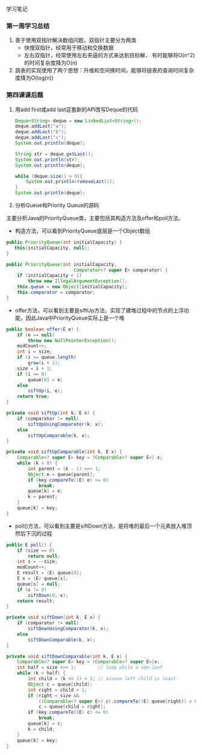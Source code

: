 学习笔记
### 第一周学习总结
1. 善于使用双指针解决数组问题，双指针主要分为两类
    * 快慢双指针，经常用于移动和交换数据
    * 左右双指针，经常使用左右夹逼的方式来达到目标解，
    有时能够将O(n^2)的时间复杂度降为O(n)
2. 跳表的实现使用了两个思想：升维和空间换时间，能够将链表的查询时间复杂度降为O(log(n))

### 第四课课后题
1. 用add first或add last这套新的API改写Deque的代码
    
    ```java
    Deque<String> deque = new LinkedList<String>();
    deque.addLast("a");
    deque.addLast("b");
    deque.addLast("c");
    System.out.println(deque);
    
    String str = deque.getLast();
    System.out.println(str);
    System.out.println(deque);
    
    while (deque.size() > 0){
        System.out.println(removeLast());
    }
    System.out.println(deque);
    ```

2. 分析Queue和Priority Queue的源码

主要分析Java的PriorityQueue类，主要包括其构造方法及offer和poll方法。
* 构造方法，可以看到PriorityQueue底层是一个Object数组
```java
public PriorityQueue(int initialCapacity) {
   this(initialCapacity, null);
}

public PriorityQueue(int initialCapacity,
                         Comparator<? super E> comparator) {
    if (initialCapacity < 1)
        throw new IllegalArgumentException();
    this.queue = new Object[initialCapacity];
    this.comparator = comparator;
}
```

* offer方法，可以看到主要是siftUp方法，实现了建堆过程中的节点的上浮功能，因此Java中PriorityQueue实际上是一个堆
```java
public boolean offer(E e) {
    if (e == null)
        throw new NullPointerException();
    modCount++;
    int i = size;
    if (i >= queue.length)
        grow(i + 1);
    size = i + 1;
    if (i == 0)
        queue[0] = e;
    else
        siftUp(i, e);
    return true;
}

private void siftUp(int k, E x) {
    if (comparator != null)
        siftUpUsingComparator(k, x);
    else
        siftUpComparable(k, x);
}

private void siftUpComparable(int k, E x) {
    Comparable<? super E> key = (Comparable<? super E>) x;
    while (k > 0) {
        int parent = (k - 1) >>> 1;
        Object e = queue[parent];
        if (key.compareTo((E) e) >= 0)
            break;
        queue[k] = e;
        k = parent;
    }
    queue[k] = key;
}
```

* poll()方法，可以看到主要是siftDown方法，是将堆的最后一个元素放入堆顶然后下沉的过程
```java
public E poll() {
    if (size == 0)
        return null;
    int s = --size;
    modCount++;
    E result = (E) queue[0];
    E x = (E) queue[s];
    queue[s] = null;
    if (s != 0)
        siftDown(0, x);
    return result;
}

private void siftDown(int k, E x) {
    if (comparator != null)
        siftDownUsingComparator(k, x);
    else
        siftDownComparable(k, x);
}

private void siftDownComparable(int k, E x) {
    Comparable<? super E> key = (Comparable<? super E>)x;
    int half = size >>> 1;        // loop while a non-leaf
    while (k < half) {
        int child = (k << 1) + 1; // assume left child is least
        Object c = queue[child];
        int right = child + 1;
        if (right < size &&
            ((Comparable<? super E>) c).compareTo((E) queue[right]) > 0)
            c = queue[child = right];
        if (key.compareTo((E) c) <= 0)
            break;
        queue[k] = c;
        k = child;
    }
    queue[k] = key;
}
```